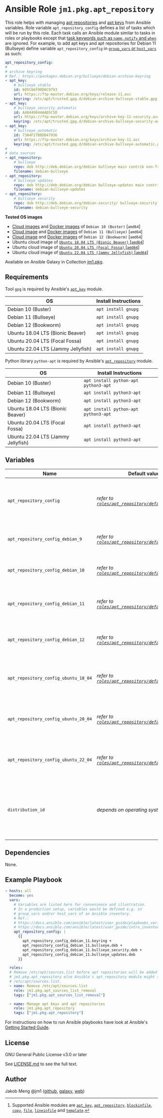 # Ansible Role `jm1.pkg.apt_repository`

This role helps with managing [apt repositories][apt-sources-list] and [apt keys][apt-keys-migration] from Ansible
variables. Role variable `apt_repository_config` defines a list of tasks which will be run by this role. Each task calls
an Ansible module similar to tasks in roles or playbooks except that [task keywords such as `name`, `notify` and `when`
][playbooks-keywords] are ignored. For example, to add apt keys and apt repositories for Debian 11 (Bullseye) define
variable `apt_repository_config` in [`group_vars` or `host_vars`][ansible-inventory] as such:

```yml
apt_repository_config:
#
# archive keyring
# Ref.: https://packages.debian.org/bullseye/debian-archive-keyring
- apt_key:
    # bullseye_stable
    id: 605C66F00D6C9793
    url: https://ftp-master.debian.org/keys/release-11.asc
    keyring: /etc/apt/trusted.gpg.d/debian-archive-bullseye-stable.gpg
- apt_key:
    # bullseye_security_automatic
    id: A48449044AAD5C5D
    url: https://ftp-master.debian.org/keys/archive-key-11-security.asc
    keyring: /etc/apt/trusted.gpg.d/debian-archive-bullseye-security-automatic.gpg
- apt_key:
    # bullseye_automatic
    id: 73A4F27B8DD47936
    url: https://ftp-master.debian.org/keys/archive-key-11.asc
    keyring: /etc/apt/trusted.gpg.d/debian-archive-bullseye-automatic.gpg
#
# data sources
- apt_repository:
    # bullseye
    repo: deb http://deb.debian.org/debian bullseye main contrib non-free
    filename: debian-bullseye
- apt_repository:
    # bullseye updates
    repo: deb http://deb.debian.org/debian bullseye-updates main contrib non-free
    filename: debian-bullseye-updates
- apt_repository:
    # bullseye security
    repo: deb http://deb.debian.org/debian-security/ bullseye-security main contrib non-free
    filename: debian-bullseye-security
```

[ansible-inventory]: https://docs.ansible.com/ansible/latest/user_guide/intro_inventory.html
[apt-keys-migration]: https://blog.jak-linux.org/2021/06/20/migrating-away-apt-key/
[apt-sources-list]: https://manpages.debian.org/stable/apt/sources.list.5.en.html
[playbooks-keywords]: https://docs.ansible.com/ansible/latest/reference_appendices/playbooks_keywords.html

**Tested OS images**
- [Cloud images](https://cdimage.debian.org/images/cloud/buster/daily/) and
  [Docker images](https://hub.docker.com/_/debian) of `Debian 10 (Buster)` \[`amd64`\]
- [Cloud image](https://cdimage.debian.org/images/cloud/bullseye/daily/) and
  [Docker images](https://hub.docker.com/_/debian) of `Debian 11 (Bullseye)` \[`amd64`\]
- [Cloud image](https://cdimage.debian.org/images/cloud/bookworm/daily/) and
  [Docker images](https://hub.docker.com/_/debian) of `Debian 12 (Bookworm)` \[`amd64`\]
- Ubuntu cloud image of [`Ubuntu 18.04 LTS (Bionic Beaver)` \[`amd64`\]](https://cloud-images.ubuntu.com/bionic/current/)
- Ubuntu cloud image of [`Ubuntu 20.04 LTS (Focal Fossa)` \[`amd64`\]](https://cloud-images.ubuntu.com/focal/)
- Ubuntu cloud image of [`Ubuntu 22.04 LTS (Jammy Jellyfish)` \[`amd64`\]](https://cloud-images.ubuntu.com/jammy/)

Available on Ansible Galaxy in Collection [jm1.pkg](https://galaxy.ansible.com/jm1/pkg).

## Requirements

Tool `gpg` is required by Ansible's [`apt_key`][ansible-module-apt-key] module.

| OS                                           | Install Instructions |
| -------------------------------------------- | -------------------- |
| Debian 10 (Buster)                           | `apt install gnupg`  |
| Debian 11 (Bullseye)                         | `apt install gnupg`  |
| Debian 12 (Bookworm)                         | `apt install gnupg`  |
| Ubuntu 18.04 LTS (Bionic Beaver)             | `apt install gnupg`  |
| Ubuntu 20.04 LTS (Focal Fossa)               | `apt install gnupg`  |
| Ubuntu 22.04 LTS (Jammy Jellyfish)           | `apt install gnupg`  |

Python library `python-apt` is required by Ansible's [`apt_repository`][ansible-module-apt-repository] module.

| OS                                           | Install Instructions                 |
| -------------------------------------------- | ------------------------------------ |
| Debian 10 (Buster)                           | `apt install python-apt python3-apt` |
| Debian 11 (Bullseye)                         | `apt install python3-apt`            |
| Debian 12 (Bookworm)                         | `apt install python3-apt`            |
| Ubuntu 18.04 LTS (Bionic Beaver)             | `apt install python-apt python3-apt` |
| Ubuntu 20.04 LTS (Focal Fossa)               | `apt install python3-apt`            |
| Ubuntu 22.04 LTS (Jammy Jellyfish)           | `apt install python3-apt`            |

## Variables

| Name                                 | Default value                  | Required | Description |
| ------------------------------------ | ------------------------------ | -------- | ----------- |
| `apt_repository_config`              | *refer to [`roles/apt_repository/defaults/main.yml`](defaults/main.yml)* | no | List of tasks to run [^supported-modules], e.g. to add apt data sources or apt keys |
| `apt_repository_config_debian_9`     | *refer to [`roles/apt_repository/defaults/main.yml`](defaults/main.yml)* | no | apt data sources and keys for `Debian 9 (Stretch)` |
| `apt_repository_config_debian_10`    | *refer to [`roles/apt_repository/defaults/main.yml`](defaults/main.yml)* | no | apt data sources and keys for `Debian 10 (Buster)` |
| `apt_repository_config_debian_11`    | *refer to [`roles/apt_repository/defaults/main.yml`](defaults/main.yml)* | no | apt data sources and keys for `Debian 11 (Bullseye)` |
| `apt_repository_config_debian_12`    | *refer to [`roles/apt_repository/defaults/main.yml`](defaults/main.yml)* | no | apt data sources and keys for `Debian 12 (Bookworm)` |
| `apt_repository_config_ubuntu_18_04` | *refer to [`roles/apt_repository/defaults/main.yml`](defaults/main.yml)* | no | apt data sources and keys for `Ubuntu 18.04 LTS (Bionic Beaver)` |
| `apt_repository_config_ubuntu_20_04` | *refer to [`roles/apt_repository/defaults/main.yml`](defaults/main.yml)* | no | apt data sources and keys for `Ubuntu 20.04 LTS (Focal Fossa)` |
| `apt_repository_config_ubuntu_22_04` | *refer to [`roles/apt_repository/defaults/main.yml`](defaults/main.yml)* | no | apt data sources and keys for `Ubuntu 22.04 LTS (Jammy Jellyfish)` |
| `distribution_id`                    | *depends on operating system*  | no       | List which uniquely identifies a distribution release, e.g. `[ 'Debian', '10' ]` for `Debian 10 (Buster)` |

[^supported-modules]: Supported Ansible modules are [`apt_key`][ansible-module-apt-key], [`apt_repository`][
ansible-module-apt-repository], [`blockinfile`][ansible-module-blockinfile], [`copy`][ansible-module-copy], [`file`][
ansible-module-file], [`lineinfile`][ansible-module-lineinfile] and [`template`][ansible-module-template].

[ansible-module-apt-key]: https://docs.ansible.com/ansible/latest/collections/ansible/builtin/apt_key_module.html
[ansible-module-apt-repository]: https://docs.ansible.com/ansible/latest/collections/ansible/builtin/apt_repository_module.html
[ansible-module-blockinfile]: https://docs.ansible.com/ansible/latest/collections/ansible/builtin/blockinfile_module.html
[ansible-module-copy]: https://docs.ansible.com/ansible/latest/collections/ansible/builtin/copy_module.html
[ansible-module-file]: https://docs.ansible.com/ansible/latest/collections/ansible/builtin/file_module.html
[ansible-module-lineinfile]: https://docs.ansible.com/ansible/latest/collections/ansible/builtin/lineinfile_module.html
[ansible-module-template]: https://docs.ansible.com/ansible/latest/collections/ansible/builtin/template_module.html

## Dependencies

None.

## Example Playbook

```yml
- hosts: all
  become: yes
  vars:
    # Variables are listed here for convenience and illustration.
    # In a production setup, variables would be defined e.g. in
    # group_vars and/or host_vars of an Ansible inventory.
    # Ref.:
    # https://docs.ansible.com/ansible/latest/user_guide/playbooks_variables.html
    # https://docs.ansible.com/ansible/latest/user_guide/intro_inventory.html
    apt_repository_config: |
      {{
        apt_repository_config_debian_11.keyring +
        apt_repository_config_debian_11.bullseye.deb +
        apt_repository_config_debian_11.bullseye_security.deb +
        apt_repository_config_debian_11.bullseye_updates.deb
      }}

  roles:
  # Remove /etc/apt/sources.list before apt repositories will be added to /etc/apt/sources.list.d/ by role
  # jm1.pkg.apt_repository else Ansible's apt_repository module might skip repositories if they are present in
  # /etc/apt/sources.list.
  - name: Remove /etc/apt/sources.list
    role: jm1.pkg.apt_sources_list_removal
    tags: ["jm1.pkg.apt_sources_list_removal"]

  - name: Manage apt keys and apt repositories
    role: jm1.pkg.apt_repository
    tags: ["jm1.pkg.apt_repository"]
```

For instructions on how to run Ansible playbooks have look at Ansible's
[Getting Started Guide](https://docs.ansible.com/ansible/latest/network/getting_started/first_playbook.html).

## License

GNU General Public License v3.0 or later

See [LICENSE.md](../../LICENSE.md) to see the full text.

## Author

Jakob Meng
@jm1 ([github](https://github.com/jm1), [galaxy](https://galaxy.ansible.com/jm1), [web](http://www.jakobmeng.de))
